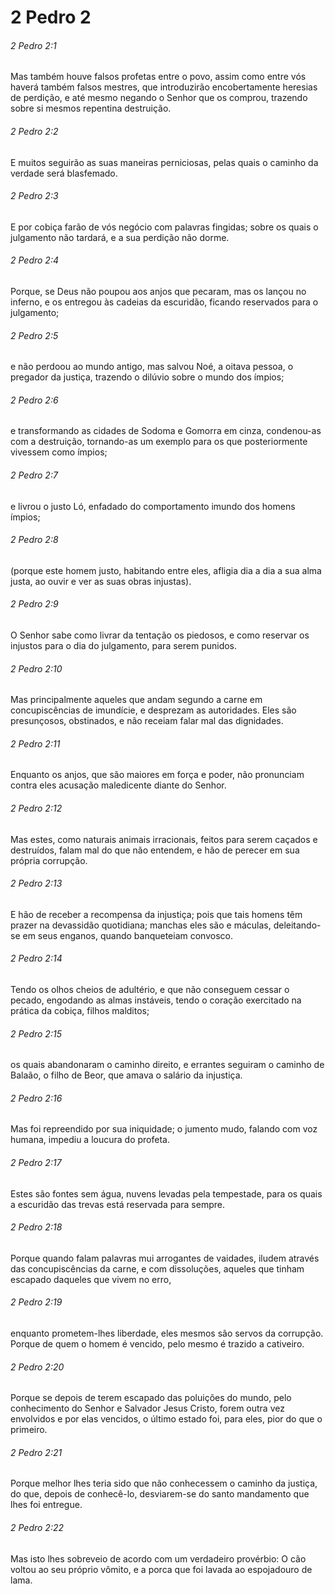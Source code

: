 # 2 Pedro 2

###### 2 Pedro 2:1

Mas também houve falsos profetas entre o povo, assim como entre vós haverá também falsos mestres, que introduzirão encobertamente heresias de perdição, e até mesmo negando o Senhor que os comprou, trazendo sobre si mesmos repentina destruição.

###### 2 Pedro 2:2

E muitos seguirão as suas maneiras perniciosas, pelas quais o caminho da verdade será blasfemado.

###### 2 Pedro 2:3

E por cobiça farão de vós negócio com palavras fingidas; sobre os quais o julgamento não tardará, e a sua perdição não dorme.

###### 2 Pedro 2:4

Porque, se Deus não poupou aos anjos que pecaram, mas os lançou no inferno, e os entregou às cadeias da escuridão, ficando reservados para o julgamento;

###### 2 Pedro 2:5

e não perdoou ao mundo antigo, mas salvou Noé, a oitava pessoa, o pregador da justiça, trazendo o dilúvio sobre o mundo dos ímpios;

###### 2 Pedro 2:6

e transformando as cidades de Sodoma e Gomorra em cinza, condenou-as com a destruição, tornando-as um exemplo para os que posteriormente vivessem como ímpios;

###### 2 Pedro 2:7

e livrou o justo Ló, enfadado do comportamento imundo dos homens ímpios;

###### 2 Pedro 2:8

(porque este homem justo, habitando entre eles, afligia dia a dia a sua alma justa, ao ouvir e ver as suas obras injustas).

###### 2 Pedro 2:9

O Senhor sabe como livrar da tentação os piedosos, e como reservar os injustos para o dia do julgamento, para serem punidos.

###### 2 Pedro 2:10

Mas principalmente aqueles que andam segundo a carne em concupiscências de imundície, e desprezam as autoridades. Eles são presunçosos, obstinados, e não receiam falar mal das dignidades.

###### 2 Pedro 2:11

Enquanto os anjos, que são maiores em força e poder, não pronunciam contra eles acusação maledicente diante do Senhor.

###### 2 Pedro 2:12

Mas estes, como naturais animais irracionais, feitos para serem caçados e destruídos, falam mal do que não entendem, e hão de perecer em sua própria corrupção.

###### 2 Pedro 2:13

E hão de receber a recompensa da injustiça; pois que tais homens têm prazer na devassidão quotidiana; manchas eles são e máculas, deleitando-se em seus enganos, quando banqueteiam convosco.

###### 2 Pedro 2:14

Tendo os olhos cheios de adultério, e que não conseguem cessar o pecado, engodando as almas instáveis, tendo o coração exercitado na prática da cobiça, filhos malditos;

###### 2 Pedro 2:15

os quais abandonaram o caminho direito, e errantes seguiram o caminho de Balaão, o filho de Beor, que amava o salário da injustiça.

###### 2 Pedro 2:16

Mas foi repreendido por sua iniquidade; o jumento mudo, falando com voz humana, impediu a loucura do profeta.

###### 2 Pedro 2:17

Estes são fontes sem água, nuvens levadas pela tempestade, para os quais a escuridão das trevas está reservada para sempre.

###### 2 Pedro 2:18

Porque quando falam palavras mui arrogantes de vaidades, iludem através das concupiscências da carne, e com dissoluções, aqueles que tinham escapado daqueles que vivem no erro,

###### 2 Pedro 2:19

enquanto prometem-lhes liberdade, eles mesmos são servos da corrupção. Porque de quem o homem é vencido, pelo mesmo é trazido a cativeiro.

###### 2 Pedro 2:20

Porque se depois de terem escapado das poluições do mundo, pelo conhecimento do Senhor e Salvador Jesus Cristo, forem outra vez envolvidos e por elas vencidos, o último estado foi, para eles, pior do que o primeiro.

###### 2 Pedro 2:21

Porque melhor lhes teria sido que não conhecessem o caminho da justiça, do que, depois de conhecê-lo, desviarem-se do santo mandamento que lhes foi entregue.

###### 2 Pedro 2:22

Mas isto lhes sobreveio de acordo com um verdadeiro provérbio: O cão voltou ao seu próprio vômito, e a porca que foi lavada ao espojadouro de lama.

